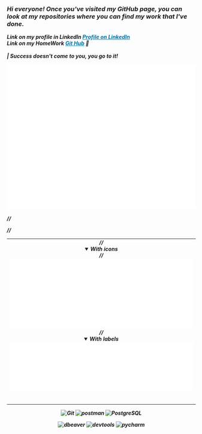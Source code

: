 ### <em> Hi everyone! Once you've visited my GitHub page, you can look at my repositories where you can find my work that I've done. <em>
<strong>Link on my profile in LinkedIn<strong> <a style="color: #0473A1" href="https://www.linkedin.com/in/andrei-hubchyk/">Profile on LinkedIn</a> <br>
<strong>Link on my HomeWork<strong> <a style="color: #0473A1" href="https://github.com/AndreiHubchyk/HM_GitHub_Branch">Git Hub</a> 👋 <em> <br>
<br>
	<em>
	|<strong> Success doesn't come to you, you go to it!</storng> </em>	
	
<!-- If you're using "main" as default branch -->
![Metrics](https://github.com/AndreiHubchyk/AndreiHubchyk/blob/main/github-metrics.svg)
<!--
**AndreiHubchyk/AndreiHubchyk** is a ✨ _special_ ✨ repository because its `README.md` (this file) appears on your GitHub profile.

Here are some ideas to get you started:

- 🔭 I’m currently working on ...
- 🌱 I’m currently learning ...
- 👯 I’m looking to collaborate on ...
- 🤔 I’m looking for help with ...
- 💬 Ask me about ...
- 📫 How to reach me: ...
- 😄 Pronouns: ...
- ⚡ Fun fact: ...
-->

//<table>
//<td align="center">
//    <details open><summary>With icons</summary>
//      <img src="https://github.com/lowlighter/lowlighter/blob/master/metrics.plugin.topics.icons.svg">
//    </details>
    <details open><summary>With labels</summary>
      <img src="https://github.com/AndreiHubchyk/AndreiHubchyk/blob/main/file.svg">
    </details>
    <img width="900" height="1" alt="">
  </td>
</table>


<div align="center">
	<img alt="Git" width="73px" src="https://user-images.githubusercontent.com/89486551/143319775-c711ac23-04f8-44dd-9a0b-ea3698467e9e.png" />
	<img alt="postman" width="73px" src="https://user-images.githubusercontent.com/89486551/143319803-99550e9f-bdde-4354-b38a-a3aa8ffc9a77.png" />
	<img alt="PostgreSQL" width="73px" src="https://user-images.githubusercontent.com/89486551/143319773-17f2e07b-8dc2-4f02-9b60-e9f0b421ce06.png" />
	</p>
	<img alt="dbeaver" width="73px" src="https://user-images.githubusercontent.com/89486551/143319757-0bbd31ce-7860-447a-9571-504653849d0b.png" />
	<img alt="devtools" width="73px" src="https://user-images.githubusercontent.com/89486551/143319750-2f729405-4b8a-4f73-8e16-b5c7780517fc.png" />
	<img alt="pycharm" width="73px" src="https://user-images.githubusercontent.com/89486551/143319814-3645ca4a-c3cc-4958-aa5b-ff27b47d704c.png" />
</div>

